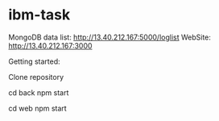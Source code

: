 # ibm-task
MongoDB data list: http://13.40.212.167:5000/loglist
WebSite:  http://13.40.212.167:3000

Getting started:

Clone repository

cd back
npm start

cd web 
npm start

